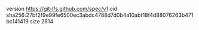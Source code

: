 version https://git-lfs.github.com/spec/v1
oid sha256:27bf2f9e99fe6500ec3abdc4788d7d0b4a10abf18f4d88076263b471bc141419
size 2614

